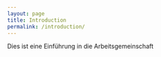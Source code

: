 ```yaml
---
layout: page
title: Introduction
permalink: /introduction/
---
```


Dies ist eine Einführung in die Arbeitsgemeinschaft
